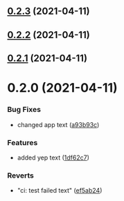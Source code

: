 ## [0.2.3](https://github.com/ruddenchaux/react-gh-actions/compare/0.2.2...0.2.3) (2021-04-11)

## [0.2.2](https://github.com/ruddenchaux/react-gh-actions/compare/0.2.1...0.2.2) (2021-04-11)

## [0.2.1](https://github.com/ruddenchaux/react-gh-actions/compare/0.2.0...0.2.1) (2021-04-11)

# 0.2.0 (2021-04-11)


### Bug Fixes

* changed app text ([a93b93c](https://github.com/ruddenchaux/react-gh-actions/commit/a93b93c760cba92f54639e7d69e132f11ee1082a))


### Features

* added yep text ([1df62c7](https://github.com/ruddenchaux/react-gh-actions/commit/1df62c7f0dd002fac140541c27d2c11a4ef3ff52))


### Reverts

* "ci: test failed text" ([ef5ab24](https://github.com/ruddenchaux/react-gh-actions/commit/ef5ab240679a3bb1d5bab6ee79a3a4d3f6343d7a))

